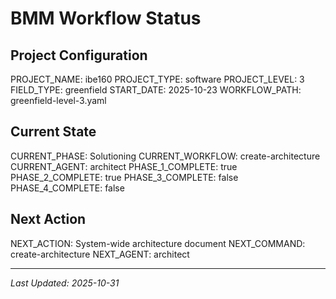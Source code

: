 # BMM Workflow Status

## Project Configuration

PROJECT_NAME: ibe160
PROJECT_TYPE: software
PROJECT_LEVEL: 3
FIELD_TYPE: greenfield
START_DATE: 2025-10-23
WORKFLOW_PATH: greenfield-level-3.yaml

## Current State

CURRENT_PHASE: Solutioning
CURRENT_WORKFLOW: create-architecture
CURRENT_AGENT: architect
PHASE_1_COMPLETE: true
PHASE_2_COMPLETE: true
PHASE_3_COMPLETE: false
PHASE_4_COMPLETE: false

## Next Action

NEXT_ACTION: System-wide architecture document
NEXT_COMMAND: create-architecture
NEXT_AGENT: architect

---

_Last Updated: 2025-10-31_